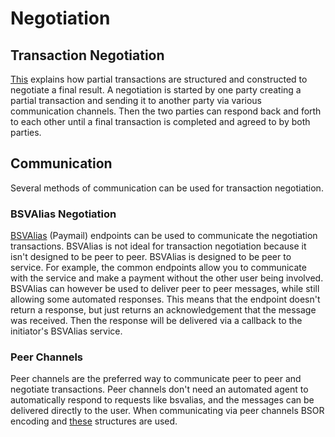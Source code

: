 # Negotiation

## Transaction Negotiation

[This](transactions.md) explains how partial transactions are structured and constructed to negotiate a final result. A negotiation is started by one party creating a partial transaction and sending it to another party via various communication channels. Then the two parties can respond back and forth to each other until a final transaction is completed and agreed to by both parties.

## Communication

Several methods of communication can be used for transaction negotiation.

### BSVAlias Negotiation

[BSVAlias](https://github.com/tokenized/pkg/blob/master/bsvalias/NegotiationTransaction.md) (Paymail) endpoints can be used to communicate the negotiation transactions. BSVAlias is not ideal for transaction negotiation because it isn't designed to be peer to peer. BSVAlias is designed to be peer to service. For example, the common endpoints allow you to communicate with the service and make a payment without the other user being involved. BSVAlias can however be used to deliver peer to peer messages, while still allowing some automated responses. This means that the endpoint doesn't return a response, but just returns an acknowledgement that the message was received. Then the response will be delivered via a callback to the initiator's BSVAlias service.

### Peer Channels

Peer channels are the preferred way to communicate peer to peer and negotiate transactions. Peer channels don't need an automated agent to automatically respond to requests like bsvalias, and the messages can be delivered directly to the user. When communicating via peer channels BSOR encoding and [these](negotiation.go) structures are used.
